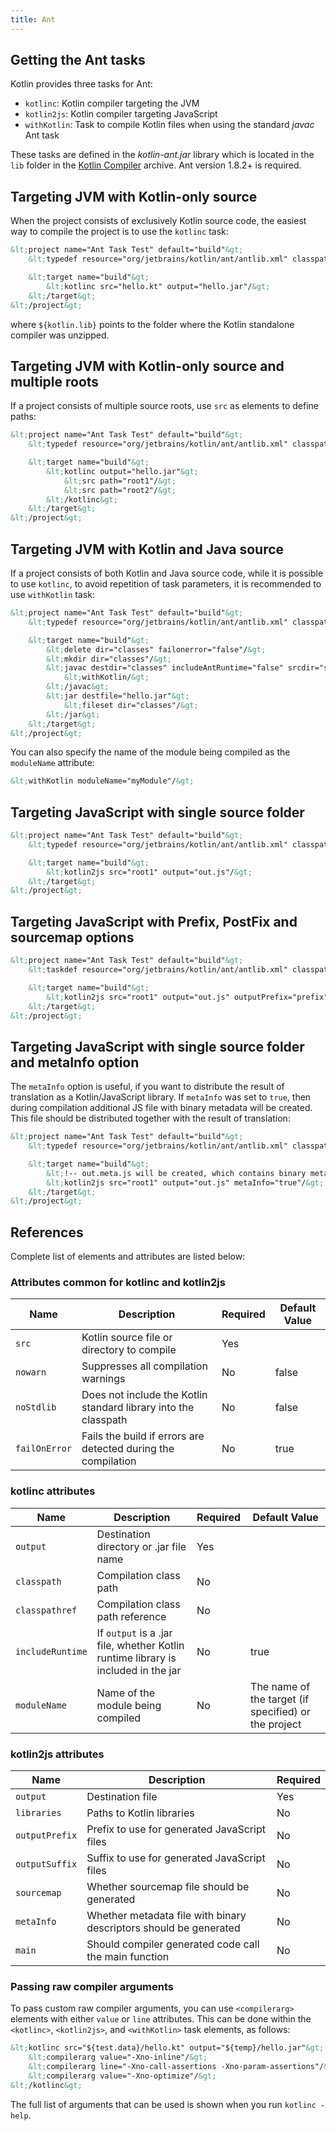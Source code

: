 ```yaml
---
title: Ant
---
```



## Getting the Ant tasks

Kotlin provides three tasks for Ant:

* `kotlinc`: Kotlin compiler targeting the JVM
* `kotlin2js`: Kotlin compiler targeting JavaScript
* `withKotlin`: Task to compile Kotlin files when using the standard *javac* Ant task

These tasks are defined in the *kotlin-ant.jar* library which is located in the `lib` folder 
in the [Kotlin Compiler](https://github.com/JetBrains/kotlin/releases/tag/v2.1.20) archive. Ant version 1.8.2+ is required.

## Targeting JVM with Kotlin-only source

When the project consists of exclusively Kotlin source code, the easiest way to compile the project is to use the `kotlinc` task:

```xml
&lt;project name="Ant Task Test" default="build"&gt;
    &lt;typedef resource="org/jetbrains/kotlin/ant/antlib.xml" classpath="${kotlin.lib}/kotlin-ant.jar"/&gt;

    &lt;target name="build"&gt;
        &lt;kotlinc src="hello.kt" output="hello.jar"/&gt;
    &lt;/target&gt;
&lt;/project&gt;
```

where `${kotlin.lib}` points to the folder where the Kotlin standalone compiler was unzipped.

## Targeting JVM with Kotlin-only source and multiple roots

If a project consists of multiple source roots, use `src` as elements to define paths:

```xml
&lt;project name="Ant Task Test" default="build"&gt;
    &lt;typedef resource="org/jetbrains/kotlin/ant/antlib.xml" classpath="${kotlin.lib}/kotlin-ant.jar"/&gt;

    &lt;target name="build"&gt;
        &lt;kotlinc output="hello.jar"&gt;
            &lt;src path="root1"/&gt;
            &lt;src path="root2"/&gt;
        &lt;/kotlinc&gt;
    &lt;/target&gt;
&lt;/project&gt;
```

## Targeting JVM with Kotlin and Java source

If a project consists of both Kotlin and Java source code, while it is possible to use `kotlinc`, to avoid repetition of
task parameters, it is recommended to use `withKotlin` task:

```xml
&lt;project name="Ant Task Test" default="build"&gt;
    &lt;typedef resource="org/jetbrains/kotlin/ant/antlib.xml" classpath="${kotlin.lib}/kotlin-ant.jar"/&gt;

    &lt;target name="build"&gt;
        &lt;delete dir="classes" failonerror="false"/&gt;
        &lt;mkdir dir="classes"/&gt;
        &lt;javac destdir="classes" includeAntRuntime="false" srcdir="src"&gt;
            &lt;withKotlin/&gt;
        &lt;/javac&gt;
        &lt;jar destfile="hello.jar"&gt;
            &lt;fileset dir="classes"/&gt;
        &lt;/jar&gt;
    &lt;/target&gt;
&lt;/project&gt;
```

You can also specify the name of the module being compiled as the `moduleName` attribute:

```xml
&lt;withKotlin moduleName="myModule"/&gt;
```

## Targeting JavaScript with single source folder

```xml
&lt;project name="Ant Task Test" default="build"&gt;
    &lt;typedef resource="org/jetbrains/kotlin/ant/antlib.xml" classpath="${kotlin.lib}/kotlin-ant.jar"/&gt;

    &lt;target name="build"&gt;
        &lt;kotlin2js src="root1" output="out.js"/&gt;
    &lt;/target&gt;
&lt;/project&gt;
```

## Targeting JavaScript with Prefix, PostFix and sourcemap options

```xml
&lt;project name="Ant Task Test" default="build"&gt;
    &lt;taskdef resource="org/jetbrains/kotlin/ant/antlib.xml" classpath="${kotlin.lib}/kotlin-ant.jar"/&gt;

    &lt;target name="build"&gt;
        &lt;kotlin2js src="root1" output="out.js" outputPrefix="prefix" outputPostfix="postfix" sourcemap="true"/&gt;
    &lt;/target&gt;
&lt;/project&gt;
```

## Targeting JavaScript with single source folder and metaInfo option

The `metaInfo` option is useful, if you want to distribute the result of translation as a Kotlin/JavaScript library.
If `metaInfo` was set to `true`, then during compilation additional JS file with
binary metadata will be created. This file should be distributed together with the
result of translation:

```xml
&lt;project name="Ant Task Test" default="build"&gt;
    &lt;typedef resource="org/jetbrains/kotlin/ant/antlib.xml" classpath="${kotlin.lib}/kotlin-ant.jar"/&gt;

    &lt;target name="build"&gt;
        &lt;!-- out.meta.js will be created, which contains binary metadata -`→`
        &lt;kotlin2js src="root1" output="out.js" metaInfo="true"/&gt;
    &lt;/target&gt;
&lt;/project&gt;
```

## References

Complete list of elements and attributes are listed below:

### Attributes common for kotlinc and kotlin2js

| Name | Description | Required | Default Value |
|------|-------------|----------|---------------|
| `src`  | Kotlin source file or directory to compile | Yes |  |
| `nowarn` | Suppresses all compilation warnings | No | false |
| `noStdlib` | Does not include the Kotlin standard library into the classpath | No | false |
| `failOnError` | Fails the build if errors are detected during the compilation | No | true |

### kotlinc attributes

| Name | Description | Required | Default Value |
|------|-------------|----------|---------------|
| `output`  | Destination directory or .jar file name | Yes |  |
| `classpath`  | Compilation class path | No |  |
| `classpathref`  | Compilation class path reference | No |  |
| `includeRuntime`  | If `output` is a .jar file, whether Kotlin runtime library is included in the jar | No | true  |
| `moduleName` | Name of the module being compiled | No | The name of the target (if specified) or the project |

### kotlin2js attributes

| Name | Description | Required |
|------|-------------|----------|
| `output`  | Destination file | Yes |
| `libraries`  | Paths to Kotlin libraries | No |
| `outputPrefix`  | Prefix to use for generated JavaScript files | No |
| `outputSuffix` | Suffix to use for generated JavaScript files | No |
| `sourcemap`  | Whether sourcemap file should be generated | No |
| `metaInfo`  | Whether metadata file with binary descriptors should be generated | No |
| `main`  | Should compiler generated code call the main function | No |

### Passing raw compiler arguments

To pass custom raw compiler arguments, you can use `<compilerarg>` elements with either `value` or `line` attributes.
This can be done within the `<kotlinc>`, `<kotlin2js>`, and `<withKotlin>` task elements, as follows:

```xml
&lt;kotlinc src="${test.data}/hello.kt" output="${temp}/hello.jar"&gt;
    &lt;compilerarg value="-Xno-inline"/&gt;
    &lt;compilerarg line="-Xno-call-assertions -Xno-param-assertions"/&gt;
    &lt;compilerarg value="-Xno-optimize"/&gt;
&lt;/kotlinc&gt;
```

The full list of arguments that can be used is shown when you run `kotlinc -help`.